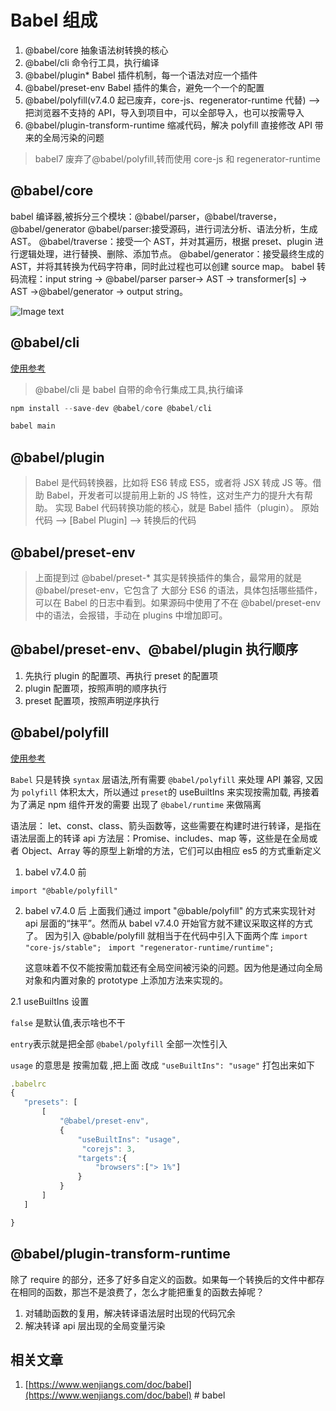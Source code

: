 # Babel 组成

1. @babel/core 抽象语法树转换的核心
2. @babel/cli 命令行工具，执行编译
3. @babel/plugin\* Babel 插件机制，每一个语法对应一个插件
4. @babel/preset-env Babel 插件的集合，避免一个一个的配置
5. @babel/polyfill(v7.4.0 起已废弃，core-js、regenerator-runtime 代替) --> 把浏览器不支持的 API，导入到项目中，可以全部导入，也可以按需导入
6. @babel/plugin-transform-runtime 缩减代码，解决 polyfill 直接修改 API 带来的全局污染的问题

> babel7 废弃了@babel/polyfill,转而使用 core-js 和 regenerator-runtime

## @babel/core

babel 编译器,被拆分三个模块：@babel/parser，@babel/traverse，@babel/generator
@babel/parser:接受源码，进行词法分析、语法分析，生成 AST。
@babel/traverse：接受一个 AST，并对其遍历，根据 preset、plugin 进行逻辑处理，进行替换、删除、添加节点。
@babel/generator：接受最终生成的 AST，并将其转换为代码字符串，同时此过程也可以创建 source map。
babel 转码流程：input string -> @babel/parser parser-> AST -> transformer[s] -> AST ->@babel/generator -> output string。

![Image text](https://pic1.zhimg.com/80/v2-de37f03d1e870958b3152cc4d323c263_720w.jpg?source=1940ef5c)

## @babel/cli

[使用参考](https://blog.csdn.net/qdmoment/article/details/106218299)

> @babel/cli 是 babel 自带的命令行集成工具,执行编译

```js
npm install --save-dev @babel/core @babel/cli
```

```js
babel main
```

## @babel/plugin

> Babel 是代码转换器，比如将 ES6 转成 ES5，或者将 JSX 转成 JS 等。借助 Babel，开发者可以提前用上新的 JS 特性，这对生产力的提升大有帮助。
> 实现 Babel 代码转换功能的核心，就是 Babel 插件（plugin）。
> 原始代码 --> [Babel Plugin] --> 转换后的代码

## @babel/preset-env

> 上面提到过 @babel/preset-\* 其实是转换插件的集合，最常用的就是 @babel/preset-env，它包含了 大部分 ES6 的语法，具体包括哪些插件，可以在 Babel 的日志中看到。如果源码中使用了不在 @babel/preset-env 中的语法，会报错，手动在 plugins 中增加即可。

## @babel/preset-env、@babel/plugin 执行顺序

1. 先执行 plugin 的配置项、再执行 preset 的配置项
2. plugin 配置项，按照声明的顺序执行
3. preset 配置项，按照声明逆序执行

## @babel/polyfill

[使用参考](https://segmentfault.com/a/1190000023077637)

`Babel` 只是转换 `syntax` 层语法,所有需要 `@babel/polyfill` 来处理 API 兼容,
又因为 `polyfill` 体积太大，所以通过 `preset`的 useBuiltIns 来实现按需加载,
再接着为了满足 npm 组件开发的需要 出现了 `@babel/runtime` 来做隔离

语法层： let、const、class、箭头函数等，这些需要在构建时进行转译，是指在语法层面上的转译
api 方法层：Promise、includes、map 等，这些是在全局或者 Object、Array 等的原型上新增的方法，它们可以由相应 es5 的方式重新定义

1. babel v7.4.0 前

`import "@bable/polyfill"`

2. babel v7.4.0 后
   上面我们通过 import "@bable/polyfill" 的方式来实现针对 api 层面的“抹平”。然而从 babel v7.4.0 开始官方就不建议采取这样的方式了。
   因为引入 @bable/polyfill 就相当于在代码中引入下面两个库
   `import "core-js/stable"; `
   `import "regenerator-runtime/runtime";`

   这意味着不仅不能按需加载还有全局空间被污染的问题。因为他是通过向全局对象和内置对象的 prototype 上添加方法来实现的。

2.1 useBuiltIns 设置

`false` 是默认值,表示啥也不干

`entry`表示就是把全部 `@babel/polyfill` 全部一次性引入

`usage` 的意思是 按需加载 ,把上面 改成 `"useBuiltIns": "usage"` 打包出来如下

```js
.babelrc
{
   "presets": [
       [
           "@babel/preset-env",
           {
               "useBuiltIns": "usage",
                "corejs": 3,
               "targets":{
                   "browsers":["> 1%"]
               }
           }
       ]
   ]

}
```

## @babel/plugin-transform-runtime

除了 require 的部分，还多了好多自定义的函数。如果每一个转换后的文件中都存在相同的函数，那岂不是浪费了，怎么才能把重复的函数去掉呢？

1. 对辅助函数的复用，解决转译语法层时出现的代码冗余
2. 解决转译 api 层出现的全局变量污染

## 相关文章

1. [https://www.wenjiangs.com/doc/babel](https://www.wenjiangs.com/doc/babel)
#   b a b e l  
 